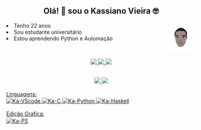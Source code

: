 <h2 align= 'center'> Olá! 👋 sou o Kassiano Vieira 🤓
</h2>

<p>
  <img align= 'right' height="80" src= "https://github.com/KassianoV/KassianoV/blob/2f101df415d8350c0198f24052662e8c4b5ffbf8/image/Caricatura.png" />
    <li align= 'left'>Tenho 22 anos </li>
    <li align= 'left'>Sou estudante universitário</li>
    <li align= 'left'>Estou aprendendo Python e Automação </li>
</p><br/>

<p align= 'center' >
<a href="https://www.linkedin.com/in/kassianovieira/" />
    <img src= "https://img.shields.io/badge/linkedin-%230077B5.svg?&style=for-the-badge&logo=linkedin&logoColor=white" />
    </a>
    <a href= "https://t.me/Kassian0" />
    <img src= "https://img.shields.io/badge/Telegram-2CA5E0?style=for-the-badge&logo=telegram&logoColor=white" />
    </a>
    <a href= "kassianovieira@id.uff.br" />
    <img src= "https://img.shields.io/badge/Gmail-D14836?style=for-the-badge&logo=gmail&logoColor=white" />
    </p><br/>
    
<div align="center">
  <a href="https://github.com/KassianoV">
  <img height="150em" src="https://github-readme-stats.vercel.app/api?username=KassianoV&show_icons=true&theme=radical&include_all_commits=true&count_private=true"/>
  <img height="150em" src="https://github-readme-stats.vercel.app/api/top-langs/?username=KassianoV&layout=compact&langs_count=7&theme=radical"/>
</div>

<div style="display: 
inline_block"><br>
  Linguagens:<br/>
  <img align="center" alt="Ka-VScode" height="30" width="40" src= "https://cdn.jsdelivr.net/gh/devicons/devicon/icons/vscode/vscode-original.svg">
  <img align="center" alt="Ka-C" height="30" width="40" src="https://cdn.jsdelivr.net/gh/devicons/devicon/icons/c/c-original.svg">
  <img align="center" alt="Ka-Python" height="30" width="40" src="https://cdn.jsdelivr.net/gh/devicons/devicon/icons/python/python-original.svg">
   <img align="center" alt="Ka-Haskell" height="30" width="40" src="https://cdn.jsdelivr.net/gh/devicons/devicon/icons/haskell/haskell-original.svg">
  <br/><br/>
  Edição Grafica:<br/>
  <img align="center" alt="Ka-PS" height="30" width="40" src="https://cdn.jsdelivr.net/gh/devicons/devicon/icons/photoshop/photoshop-plain.svg">
</div>

